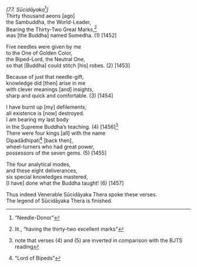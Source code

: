 *\[77. Sūcidāyaka*[^1]*\]*  
Thirty thousand aeons \[ago\]  
the Sambuddha, the World-Leader,  
Bearing the Thirty-Two Great Marks,[^2]  
was \[the Buddha\] named Sumedha. (1) \[1452\]

Five needles were given by me  
to the One of Golden Color,  
the Biped-Lord, the Neutral One,  
so that \[Buddha\] could stitch \[his\] robes. (2) \[1453\]

Because of just that needle-gift,  
knowledge did \[then\] arise in me  
with clever meanings \[and\] insights,  
sharp and quick and comfortable. (3) \[1454\]

I have burnt up \[my\] defilements;  
all existence is \[now\] destroyed.  
I am bearing my last body  
in the Supreme Buddha’s teaching. (4) \[1456\][^3]  
There were four kings \[all\] with the name  
Dipadādhipati[^4] \[back then\],  
wheel-turners who had great power,  
possessors of the seven gems. (5) \[1455\]

The four analytical modes,  
and these eight deliverances,  
six special knowledges mastered,  
\[I have\] done what the Buddha taught! (6) \[1457\]

Thus indeed Venerable Sūcidāyaka Thera spoke these verses.  
The legend of Sūcidāyaka Thera is finished.

[^1]: “Needle-Donor”

[^2]: lit., “having the thirty-two excellent marks”

[^3]: note that verses (4) and (5) are inverted in comparison with the
    BJTS reading

[^4]: “Lord of Bipeds”
